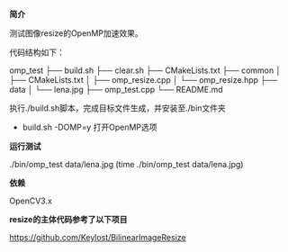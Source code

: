 **简介**

测试图像resize的OpenMP加速效果。

代码结构如下：

omp_test
├── build.sh
├── clear.sh
├── CMakeLists.txt
├── common
│   ├── CMakeLists.txt
│   ├── omp_resize.cpp
│   └── omp_resize.hpp
├── data
│   └── lena.jpg
├── omp_test.cpp
└── README.md

执行./build.sh脚本，完成目标文件生成，并安装至./bin文件夹

* build.sh -DOMP=y 打开OpenMP选项

**运行测试**

./bin/omp_test data/lena.jpg
(time ./bin/omp_test data/lena.jpg)

**依赖**

OpenCV3.x

**resize的主体代码参考了以下项目**

https://github.com/Keylost/BilinearImageResize
